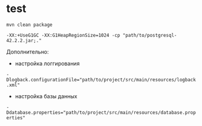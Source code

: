 # test

`mvn clean package`

`-XX:+UseG1GC -XX:G1HeapRegionSize=1024 -cp "path/to/postgresql-42.2.2.jar;."`

Дополнительно:
 * настройка логгирования
 
 `-Dlogback.configurationFile="path/to/project/src/main/resources/logback.xml"`
 
 * настройка базы данных
 
 `-Ddatabase.properties="path/to/project/src/main/resources/database.properties"`